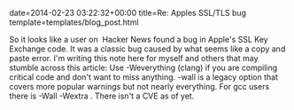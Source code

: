date=2014-02-23 03:22:32+00:00
title=Re: Apples SSL/TLS bug
template=templates/blog_post.html

So it looks like a user on  Hacker News found a bug in Apple's SSL Key Exchange code. It was a classic bug caused by what seems like a copy and paste error. I'm writing this note here for myself and others that may stumble across this article: Use -Weverything (clang) if you are compiling critical code and don't want to miss anything. -wall is a legacy option that covers more popular warnings but not nearly everything. For gcc users there is -Wall -Wextra . There isn't a CVE as of yet.
